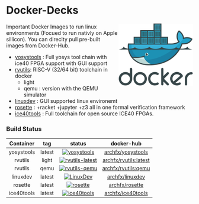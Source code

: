 # Docker-Decks

<img src="https://raw.githubusercontent.com/Archfx/docker-decks/master/images/docker-logo.png" alt="docker" width="200" align="right">
Important Docker Images to run linux environments (Focued to run nativly on Apple sillicon). You can direclty pull pre-built images from Docker-Hub.

<!-- [![dockeri.co](https://dockerico.blankenship.io/image/archfx/yosystools)](https://hub.docker.com/r/archfx/yosystools) -->
* [yosystools](https://github.com/Archfx/docker-decks/tree/master/YosysTools) : Full yosys tool chain with ice40 FPGA support with GUI support
* [rvutils](https://github.com/Archfx/docker-decks/tree/master/rvutils): RISC-V (32/64 bit) toolchain in docker
    - light 
    - qemu : version with the QEMU simulator
* [linuxdev](https://github.com/Archfx/docker-decks/tree/master/LinuxDev) : GUI supported linux environemt
* [rosette](https://github.com/Archfx/docker-decks/tree/master/rosette) : +racket +jupyter +z3 all in one formal verification framework
* [ice40tools](https://github.com/Archfx/docker-decks/tree/master/ice40tools) : Full toolchain for open source ICE40 FPGAs.

### Build Status

| Container  |  tag |  status | docker-hub |
|:-:|:-:|:-:|:-:|
| yosystools  | latest  | [![yosystools](https://github.com/Archfx/docker-decks/actions/workflows/docker-image-yosystools.yml/badge.svg)](https://github.com/Archfx/docker-decks/actions/workflows/docker-image-yosystools.yml)  | [archfx/yosystools](https://hub.docker.com/repository/docker/archfx/yosystools/general) |
|  rvutils     | light   | [![rvutils-latest](https://github.com/Archfx/docker-decks/actions/workflows/docker-image-rvutils.yml/badge.svg)](https://github.com/Archfx/docker-decks/actions/workflows/docker-image-rvutils.yml)  | [archfx/rvutils:latest](https://hub.docker.com/repository/docker/archfx/rvutils/general) |
|  rvutils     |  qemu   |  [![rvutils-qemu](https://github.com/Archfx/docker-decks/actions/workflows/docker-image-rvutils-qemu.yml/badge.svg)](https://github.com/Archfx/docker-decks/actions/workflows/docker-image-rvutils-qemu.yml) | [archfx/rvutils:qemu](https://hub.docker.com/repository/docker/archfx/rvutils/general)|
|  linuxdev | latest  |  [![LinuxDev](https://github.com/Archfx/docker-decks/actions/workflows/docker-image-linuxdev.yml/badge.svg)](https://github.com/Archfx/docker-decks/actions/workflows/docker-image-linuxdev.yml) | [archfx/linuxdev](https://hub.docker.com/repository/docker/archfx/rv32i/general) |
|  rosette | latest  | [![rosette](https://github.com/Archfx/docker-decks/actions/workflows/docker-image-rosette.yml/badge.svg)](https://github.com/Archfx/docker-decks/actions/workflows/docker-image-rosette.yml)  | [archfx/rosette](https://hub.docker.com/repository/docker/archfx/rv32i/general) |
|  ice40tools | latest  | [![ice40tools](https://github.com/Archfx/docker-decks/actions/workflows/docker-image-ice40tools.yml/badge.svg)](https://github.com/Archfx/docker-decks/actions/workflows/docker-image-ice40tools.yml)  | [archfx/ice40tools](https://hub.docker.com/repository/docker/archfx/ice40tools/general) |


